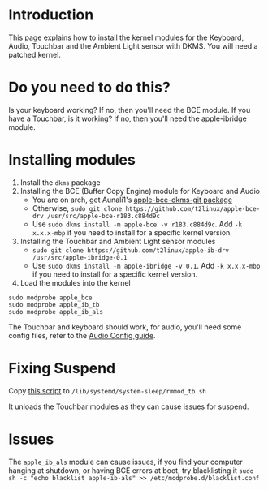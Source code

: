 # Introduction

This page explains how to install the kernel modules for the Keyboard, Audio, Touchbar and the Ambient Light sensor with DKMS. You will need a patched kernel.

# Do you need to do this?

Is your keyboard working? If no, then you'll need the BCE module.
If you have a Touchbar, is it working? If no, then you'll need the apple-ibridge module.

# Installing modules

1. Install the `dkms` package
2. Installing the BCE (Buffer Copy Engine) module for Keyboard and Audio
	- You are on arch, get Aunali1's [apple-bce-dkms-git package](https://github.com/aunali1/apple-bce-arch/releases)
	- Otherwise, `sudo git clone https://github.com/t2linux/apple-bce-drv /usr/src/apple-bce-r183.c884d9c`
	- Use `sudo dkms install -m apple-bce -v r183.c884d9c`. Add `-k x.x.x-mbp` if you need to install for a specific kernel version.
3. Installing the Touchbar and Ambient Light sensor modules
	- `sudo git clone https://github.com/t2linux/apple-ib-drv /usr/src/apple-ibridge-0.1`
	- Use `sudo dkms install -m apple-ibridge -v 0.1`. Add `-k x.x.x-mbp` if you need to install for a specific kernel version.
4. Load the modules into the kernel

```
sudo modprobe apple_bce
sudo modprobe apple_ib_tb
sudo modprobe apple_ib_als
```

The Touchbar and keyboard should work, for audio, you'll need some config files, refer to the [Audio Config guide](https://wiki.t2linux.org/guides/audio-config).

# Fixing Suspend

Copy [this script](https://github.com/marcosfad/mbp-ubuntu/blob/master/files/suspend/rmmod_tb.sh) to `/lib/systemd/system-sleep/rmmod_tb.sh`

It unloads the Touchbar modules as they can cause issues for suspend.

# Issues

The `apple_ib_als` module can cause issues, if you find your computer hanging at shutdown, or having BCE errors at boot, try blacklisting it `sudo sh -c "echo blacklist apple-ib-als" >> /etc/modprobe.d/blacklist.conf`
